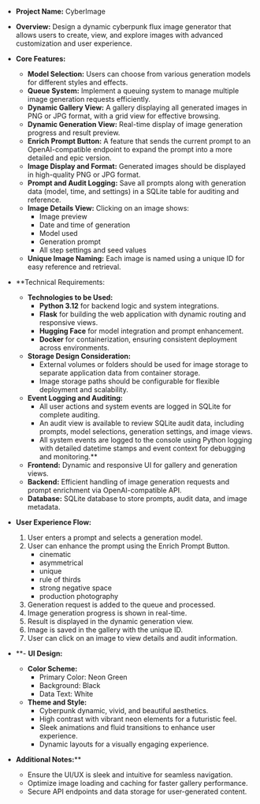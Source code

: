 - **Project Name:** CyberImage
- **Overview:** Design a dynamic cyberpunk flux image generator that allows users to create, view, and explore images with advanced customization and user experience.
- **Core Features:**
  - **Model Selection:** Users can choose from various generation models for different styles and effects.
  - **Queue System:** Implement a queuing system to manage multiple image generation requests efficiently.
  - **Dynamic Gallery View:** A gallery displaying all generated images in PNG or JPG format, with a grid view for effective browsing.
  - **Dynamic Generation View:** Real-time display of image generation progress and result preview.
  - **Enrich Prompt Button:** A feature that sends the current prompt to an OpenAI-compatible endpoint to expand the prompt into a more detailed and epic version.
  - **Image Display and Format:** Generated images should be displayed in high-quality PNG or JPG format.
  - **Prompt and Audit Logging:** Save all prompts along with generation data (model, time, and settings) in a SQLite table for auditing and reference.
  - **Image Details View:** Clicking on an image shows:
    - Image preview
    - Date and time of generation
    - Model used
    - Generation prompt
    - All step settings and seed values
  - **Unique Image Naming:** Each image is named using a unique ID for easy reference and retrieval.
- **Technical Requirements:
  - **Technologies to be Used:**
    - **Python 3.12** for backend logic and system integrations.
    - **Flask** for building the web application with dynamic routing and responsive views.
    - **Hugging Face** for model integration and prompt enhancement.
    - **Docker** for containerization, ensuring consistent deployment across environments.
  - **Storage Design Consideration:**
    - External volumes or folders should be used for image storage to separate application data from container storage.
    - Image storage paths should be configurable for flexible deployment and scalability.
  - **Event Logging and Auditing:**
    - All user actions and system events are logged in SQLite for complete auditing.
    - An audit view is available to review SQLite audit data, including prompts, model selections, generation settings, and image views.
    - All system events are logged to the console using Python logging with detailed datetime stamps and event context for debugging and monitoring.**
  - **Frontend:** Dynamic and responsive UI for gallery and generation views.
  - **Backend:** Efficient handling of image generation requests and prompt enrichment via OpenAI-compatible API.
  - **Database:** SQLite database to store prompts, audit data, and image metadata.
- **User Experience Flow:**
  1. User enters a prompt and selects a generation model.
  2. User can enhance the prompt using the Enrich Prompt Button.
     - cinematic
     - asymmetrical
     - unique
     - rule of thirds
     - strong negative space
     - production photography
  3. Generation request is added to the queue and processed.
  4. Image generation progress is shown in real-time.
  5. Result is displayed in the dynamic generation view.
  6. Image is saved in the gallery with the unique ID.
  7. User can click on an image to view details and audit information.
- **- **UI Design:**
  - **Color Scheme:**
    - Primary Color: Neon Green
    - Background: Black
    - Data Text: White
  - **Theme and Style:**
    - Cyberpunk dynamic, vivid, and beautiful aesthetics.
    - High contrast with vibrant neon elements for a futuristic feel.
    - Sleek animations and fluid transitions to enhance user experience.
    - Dynamic layouts for a visually engaging experience.

- **Additional Notes:****
  - Ensure the UI/UX is sleek and intuitive for seamless navigation.
  - Optimize image loading and caching for faster gallery performance.
  - Secure API endpoints and data storage for user-generated content.

